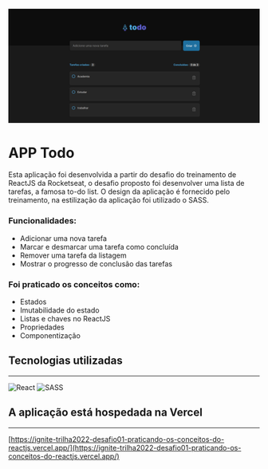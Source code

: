 ![app-todo](public/app-todo.png)
# APP Todo

Esta aplicação foi desenvolvida a partir do desafio do treinamento de ReactJS da Rocketseat, o desafio proposto foi desenvolver uma lista de tarefas, a famosa to-do list. O design da aplicação é fornecido pelo treinamento, na estilização da aplicação foi utilizado o SASS.

### Funcionalidades:

- Adicionar uma nova tarefa
- Marcar e desmarcar uma tarefa como concluída
- Remover uma tarefa da listagem
- Mostrar o progresso de conclusão das tarefas

### Foi praticado os conceitos como:

- Estados
- Imutabilidade do estado
- Listas e chaves no ReactJS
- Propriedades
- Componentização

## Tecnologias utilizadas
___

![React](https://img.shields.io/badge/React-20232A?style=for-the-badge&logo=react&logoColor=61DAFB)
![SASS](https://img.shields.io/badge/Sass-CC6699?style=for-the-badge&logo=sass&logoColor=white)

## A aplicação está hospedada na Vercel
___

[https://ignite-trilha2022-desafio01-praticando-os-conceitos-do-reactjs.vercel.app/](https://ignite-trilha2022-desafio01-praticando-os-conceitos-do-reactjs.vercel.app/)

